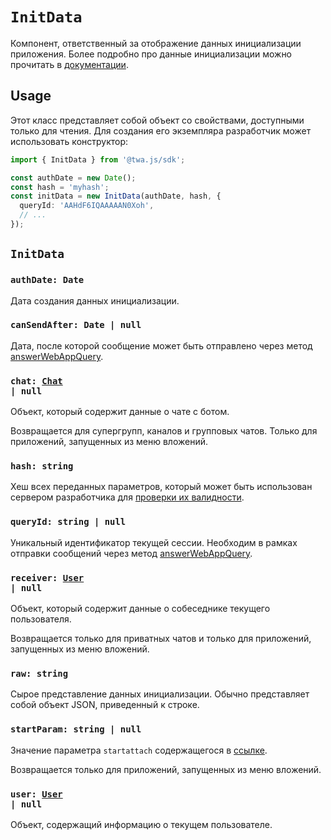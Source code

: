 # `InitData`

[user-ref]: https://github.com/Telegram-Web-Apps/twa/blob/master/packages/init-data/src/types.ts#L5
[chat-ref]: https://github.com/Telegram-Web-Apps/twa/blob/master/packages/init-data/src/types.ts#L55

Компонент, ответственный за отображение данных инициализации приложения. Более подробно про данные инициализации можно прочитать в [документации](../../../launch-params/init-data.mdx).

## Usage

Этот класс представляет собой объект со свойствами, доступными только для чтения. Для создания его экземпляра разработчик может использовать конструктор:

```typescript
import { InitData } from '@twa.js/sdk';

const authDate = new Date();
const hash = 'myhash';
const initData = new InitData(authDate, hash, {
  queryId: 'AAHdF6IQAAAAAN0Xoh',
  // ...
});
```

## `InitData`

### `authDate: Date`

Дата создания данных инициализации.

### `canSendAfter: Date | null`

Дата, после которой сообщение может быть отправлено через метод [answerWebAppQuery](https://core.telegram.org/bots/api#answerwebappquery).

### <code>chat: [Chat][chat-ref] | null</code>

Объект, который содержит данные о чате с ботом. 

Возвращается для супергрупп, каналов и групповых чатов. Только для приложений, запущенных из меню вложений.

### `hash: string`

Хеш всех переданных параметров, который может быть использован сервером разработчика для [проверки их валидности](https://core.telegram.org/bots/webapps#validating-data-received-via-the-web-app).

### `queryId: string | null`

Уникальный идентификатор текущей сессии. Необходим в рамках отправки сообщений через метод [answerWebAppQuery](https://core.telegram.org/bots/api#answerwebappquery).

### <code>receiver: [User][user-ref] | null</code>

Объект, который содержит данные о собеседнике текущего пользователя. 

Возвращается только для приватных чатов и только для приложений, запущенных из меню вложений.

### `raw: string`

Сырое представление данных инициализации. Обычно представляет собой объект JSON, приведенный к строке.

### `startParam: string | null`

Значение параметра `startattach` содержащегося в [ссылке](https://core.telegram.org/bots/webapps#adding-bots-to-the-attachment-menu).

Возвращается только для приложений, запущенных из меню вложений.

### <code>user: [User][user-ref] | null</code>

Объект, содержащий информацию о текущем пользователе.